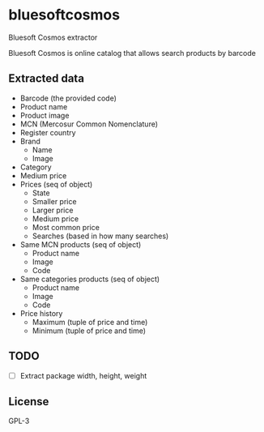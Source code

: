 # bluesoftcosmos

Bluesoft Cosmos extractor

Bluesoft Cosmos is online catalog that allows search products by barcode

## Extracted data

- Barcode (the provided code)
- Product name
- Product image
- MCN (Mercosur Common Nomenclature)
- Register country
- Brand
  - Name
  - Image
- Category
- Medium price
- Prices (seq of object)
  - State
  - Smaller price
  - Larger price
  - Medium price
  - Most common price
  - Searches (based in how many searches)
- Same MCN products (seq of object)
  - Product name
  - Image
  - Code
- Same categories products (seq of object)
  - Product name
  - Image
  - Code
- Price history
  - Maximum (tuple of price and time)
  - Minimum (tuple of price and time)

## TODO

- [ ] Extract package width, height, weight

## License

GPL-3

